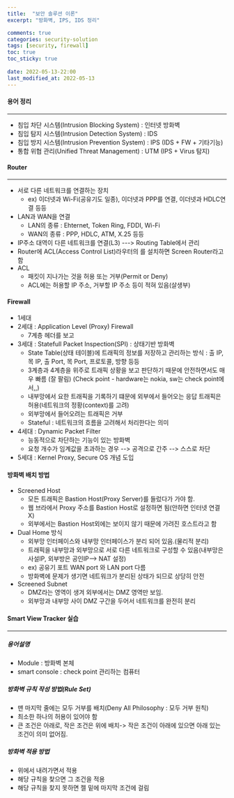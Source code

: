 ```yaml
---
title:  "보안 솔루션 이론"
excerpt: "방화벽, IPS, IDS 정리"

comments: true
categories: security-solution
tags: [security, firewall]
toc: true
toc_sticky: true
 
date: 2022-05-13-22:00
last_modified_at: 2022-05-13
---
```


#### 용어 정리
* * *
- 침입 차단 시스템(Intrusion Blocking System) : 인터넷 방화벽
- 침입 탐지 시스템(Intrusion Detection System) : IDS
- 침입 방지 시스템(Intrusion Prevention System) : IPS (IDS + FW + 기타기능)
- 통합 위협 관리(Unified Threat Management) : UTM (IPS + Virus 탐지)


#### Router
* * *
- 서로 다른 네트워크를 연결하는 장치
    - ex) 이더넷과 Wi-Fi(공유기도  일종), 이더넷과 PPP를 연결, 이더넷과 HDLC연결 등등
- LAN과 WAN을 연결
    - LAN의 종류 : Ehternet, Token Ring, FDDI, Wi-Fi
    - WAN의 종류 : PPP, HDLC, ATM, X.25 등등
- IP주소 대역이 다른 네트워크를 연결(L3) ---> Routing Table에서 관리
- Router에 ACL(Access Control List)라우터의 를 설치하면 Screen Router라고 함
- ACL
    - 패킷이 지나가는 것을 허용 또는 거부(Permit or Deny)
    - ACL에는 허용할 IP 주소, 거부할 IP 주소 등이 적혀 있음(살생부)

#### Firewall
- 1세대
- 2세대 : Application Level (Proxy) Firewall
    - 7계층 헤더를 보고
- 3세대 : Statefull Packet Inspection(SPI) : 상태기반 방화벽
    - State Table(상태 테이블)에 트래픽의 정보를 저장하고 관리하는 방식 : 출 IP, 목 IP, 출 Port, 목 Port, 프로토콜, 방향 등등
    - 3계층과 4계층을 위주로 트래픽 상황을 보고 판단하기 때문에 안전하면서도 매우 빠름 (잘 팔림) (Check point - hardware는 nokia, sw는 check point에서,,)
    - 내부망에서 요한 트래픽을 기록하기 떄문에 외부에서 들어오는 응답 트래픽은 허용(네트워크의 정황(context)를 고려)
    - 외부망에서 들어오려는 트래픽은 거부
    - Stateful : 네트워크의 흐름을 고려해서 처리한다는 의미
- 4세대 : Dynamic Packet Filter
    - 능동적으로 차단하는 기능이 있는 방화벽
    - 요청 개수가 임계값을 초과하는 경우 --> 공격으로 간주 --> 스스로 차단
- 5세대 : Kernel Proxy, Secure OS 개념 도입

#### 방화벽 배치 방법
- Screened Host
    - 모든 트래픽은 Bastion Host(Proxy Server)를 들렀다가 가야 함.
    - 웹 브라에서 Proxy 주소를 Bastion Host로 설정하면 됨(안하면 인터넷 연결 X)
    - 외부에서는 Bastion Host외에는 보이지 않기 때문에 가려진 호스트라고 함
- Dual Home 방식
    - 외부망 인터페이스와 내부망 인터페이스가 분리 되어 있음.(물리적 분리)
    - 트래픽을 내부망과 외부망으로 서로 다른 네트워크로 구성할 수 있음(내부망은 사설IP, 외부방은 공인IP--> NAT 설정)
    - ex) 공유기 포트 WAN port 와 LAN port 다름
    - 방화벽에 문제가 생기면 네트워크가 분리된 상태가 되므로 상당히 안전
- Screened Subnet
    - DMZ라는 영역이 생겨 외부에서는 DMZ 영역만 보임.
    - 외부망과 내부망 사이 DMZ 구간을 두어서 네트워크를 완전히 분리


#### Smart View Tracker 실습
* * *
##### 용어설명
- Module : 방화벽 본체
- smart console : check point 관리하는 컴퓨터

##### 방화벽 규칙 작성 방법(Rule Set)
- 맨 마지막 줄에는 모두 거부를 배치(Deny All Philosophy : 모두 거부 원칙)
- 최소한 하나의 허용이 있어야 함
- 큰 조건은 아래로, 작은 조건은 위에 배치-> 작은 조건이 아래에 있으면 아래 있는 조건이 의미 없어짐.
 
##### 방화벽 적용 방법
- 위에서 내려가면서 적용
- 해당 규칙을 찾으면 그 조건을 적용
- 해당 규칙을 찾지 못하면 젤 밑에 마지막 조건에 걸림
